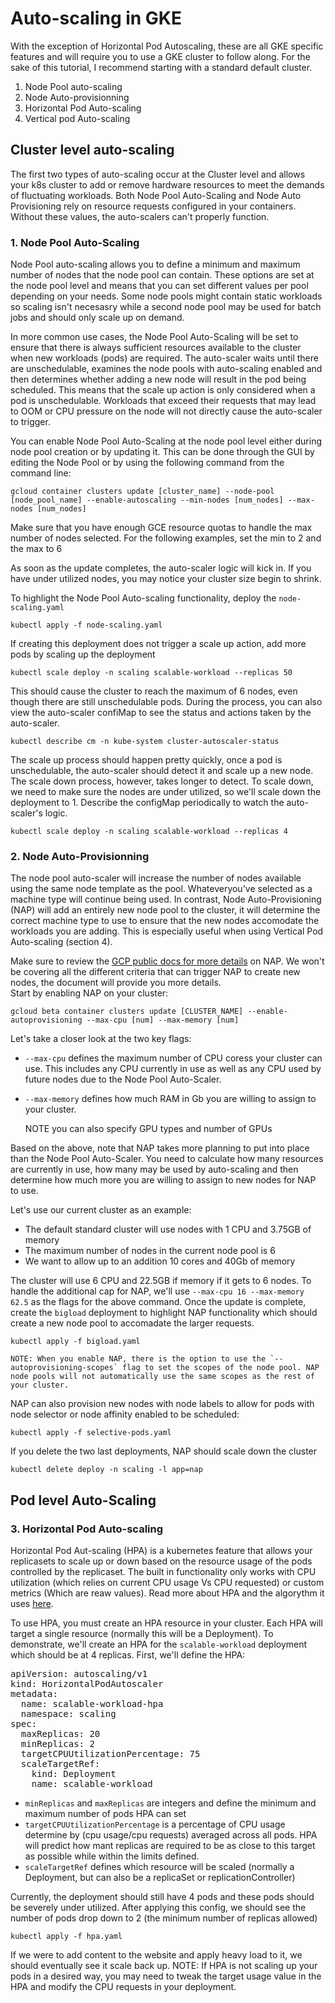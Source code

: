 # Auto-scaling in GKE

With the exception of Horizontal Pod Autoscaling, these are all GKE specific features and will require you to use a GKE cluster to follow along. 
For the sake of this tutorial, I recommend starting with a standard default cluster.

1. Node Pool auto-scaling
2. Node Auto-provisionning
3. Horizontal Pod Auto-scaling
4. Vertical pod Auto-scaling

## Cluster level auto-scaling

The first two types of auto-scaling occur at the Cluster level and allows your k8s cluster to add or remove hardware resources to meet the demands of fluctuating workloads. 
Both Node Pool Auto-Scaling and Node Auto Provisioning rely on resource requests configured in your containers. Without these values, the auto-scalers can't properly function.

### 1. Node Pool Auto-Scaling

Node Pool auto-scaling allows you to define a minimum and maximum number of nodes that the node pool can contain. These options are set at the node pool level and means that you can set different values per pool depending on your needs. 
Some node pools might contain static workloads so scaling isn't necesasry while a second node pool may be used for batch jobs and should only scale up on demand.

In more common use cases, the Node Pool Auto-Scaling will be set to ensure that there is always sufficient resources available to the cluster when new workloads (pods) are required. 
The auto-scaler waits until there are unschedulable, examines the node pools with auto-scaling enabled and then determines whether adding a new node will result in the pod being scheduled. 
This means that the scale up action is only considered when a pod is unschedulable. Workloads that exceed their requests that may lead to OOM or CPU pressure on the node will not directly cause the auto-scaler to trigger.

You can enable Node Pool Auto-Scaling at the node pool level either during node pool creation or by updating it. This can be done through the GUI by editing the Node Pool or by using the following command from the command line:

    gcloud container clusters update [cluster_name] --node-pool [node_pool_name] --enable-autoscaling --min-nodes [num_nodes] --max-nodes [num_nodes]

Make sure that you have enough GCE resource quotas to handle the max number of nodes selected. 
For the following examples, set the min to 2 and the max to 6 

As soon as the update completes, the auto-scaler logic will kick in. If you have under utilized nodes, you may notice your cluster size begin to shrink.

To highlight the Node Pool Auto-scaling functionality, deploy the `node-scaling.yaml` 

    kubectl apply -f node-scaling.yaml

If creating this deployment does not trigger a scale up action, add more pods by scaling up the deployment

    kubectl scale deploy -n scaling scalable-workload --replicas 50

This should cause the cluster to reach the maximum of 6 nodes, even though there are still unschedulable pods. 
During the process, you can also view the auto-scaler confiMap to see the status and actions taken by the auto-scaler.

    kubectl describe cm -n kube-system cluster-autoscaler-status

The scale up process should happen pretty quickly, once a pod is unschedulable, the auto-scaler should detect it and scale up a new node. 
The scale down process, however, takes longer to detect. To scale down, we need to make sure the nodes are under utilized, so we'll scale down the deployment to 1. Describe the configMap periodically to watch the auto-scaler's logic.

    kubectl scale deploy -n scaling scalable-workload --replicas 4


### 2. Node Auto-Provisionning

The node pool auto-scaler will increase the number of nodes available using the same node template as the pool. Whateveryou've selected as a machine type will continue being used. 
In contrast, Node Auto-Provisioning (NAP) will add an entirely new node pool to the cluster, it will determine the correct machine type to use to ensure that the new nodes accomodate the workloads you are adding. This is especially useful when using Vertical Pod Auto-scaling (section 4). 

Make sure to review the [GCP public docs for more details](https://cloud.google.com/kubernetes-engine/docs/how-to/node-auto-provisioning) on NAP. We won't be covering all the different criteria that can trigger NAP to create new nodes, the document will provide you more details.  
Start by enabling NAP on your cluster:

    gcloud beta container clusters update [CLUSTER_NAME] --enable-autoprovisioning --max-cpu [num] --max-memory [num]

Let's take a closer look at the two key flags:
- `--max-cpu` defines the maximum number of CPU coress your cluster can use. This includes any CPU currently in use as well as any CPU used by future nodes due to the Node Pool Auto-Scaler. 
- `--max-memory` defines how much RAM in Gb you are willing to assign to your cluster. 

    NOTE you can also specify GPU types and number of GPUs

Based on the above, note that NAP takes more planning to put into place than the Node Pool Auto-Scaler. You need to calculate how many resources are currently in use, how many may be used by auto-scaling and then determine how much more you are willing to assign to new nodes for NAP to use. 

Let's use our current cluster as an example:
- The default standard cluster will use nodes with 1 CPU and 3.75GB of memory
- The maximum number of nodes in the current node pool is 6
- We want to allow up to an addition 10 cores and 40Gb of memory

The cluster will use 6 CPU and 22.5GB if memory if it gets to 6 nodes. To handle the additional cap for NAP, we'll use `--max-cpu 16 --max-memory 62.5` as the flags for the above command. 
Once the update is complete, create the `bigload` deployment to highlight NAP functionality which should create a new node pool to accomadate the larger requests.

    kubectl apply -f bigload.yaml  

    NOTE: When you enable NAP, there is the option to use the `--autoprovisioning-scopes` flag to set the scopes of the node pool. NAP node pools will not automatically use the same scopes as the rest of your cluster.

NAP can also provision new nodes with node labels to allow for pods with node selector or node affinity enabled to be scheduled:

    kubectl apply -f selective-pods.yaml  

If you delete the two last deployments, NAP should scale down the cluster

    kubectl delete deploy -n scaling -l app=nap


## Pod level Auto-Scaling

### 3. Horizontal Pod Auto-scaling

Horizontal Pod Aut-scaling (HPA) is a kubernetes feature that allows your replicasets to scale up or down based on the resource usage of the pods controlled by the replicaset. The built in functionality only works with CPU utilization (which relies on current CPU usage Vs CPU requested) or custom metrics (Which are reaw values). Read more about HPA and the algorythm it uses [here](https://kubernetes.io/docs/tasks/run-application/horizontal-pod-autoscale/). 

To use HPA, you must create an HPA resource in your cluster. Each HPA will target a single resource (normally this will be a Deployment). 
To demonstrate, we'll create an HPA for the `scalable-workload` deployment which should be at 4 replicas. 
First, we'll define the HPA:

<pre>
apiVersion: autoscaling/v1
kind: HorizontalPodAutoscaler
metadata:
  name: scalable-workload-hpa
  namespace: scaling
spec:
  maxReplicas: 20
  minReplicas: 2
  targetCPUUtilizationPercentage: 75
  scaleTargetRef:
    kind: Deployment
    name: scalable-workload
</pre>

- `minReplicas` and `maxReplicas` are integers and define the minimum and maximum number of pods HPA can set
- `targetCPUUtilizationPercentage` is a percentage of CPU usage determine by (cpu usage/cpu requests) averaged across all pods. HPA will predict how mant replicas are required to be as close to this target as possible while within the limits defined.
- `scaleTargetRef` defines which resource will be scaled (normally a Deployment, but can also be a replicaSet or replicationController)

Currently, the deployment should still have 4 pods and these pods should be severely under utilized. After applying this config, we should see the number of pods drop down to 2 (the minimum number of replicas allowed)

    kubectl apply -f hpa.yaml

If we were to add content to the website and apply heavy load to it, we should eventually see it scale back up. 
NOTE: If HPA is not scaling up your pods in a desired way, you may need to tweak the target usage value in the HPA and modify the CPU requests in your deployment.
